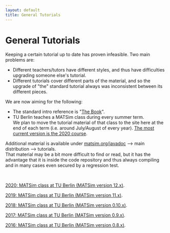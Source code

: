 ```yaml
---
layout: default
title: General Tutorials
---
```



# General Tutorials

Keeping a certain tutorial up to date has proven infeasible.  Two main problems are:

- Different teachers/tutors have different styles, and thus have difficulties upgrading someone else's tutorial.
- Different tutorials cover different parts of the material, and so the upgrade of "the" standard tutorial always was inconsistent between its different pieces.

We are now aiming for the following:

- The standard intro reference is "[The Book](/the-book)".
- TU Berlin teaches a MATSim class during every summer term.  
We plan to move the tutorial material of that class to the site 
here at the end of each term (i.e. around July/August of every year). 
[The most current version is the 2020 course](/content/2020-matsim-class-tu-berlin-matsim-version-12x).

Additional material is available under [matsim.org/javadoc](/javadoc) --> main distribution --> tutorials.  
That material may be a bit more difficult to find or read, but it has the advantage 
that it is inside the code repository and thus always 
compiling and in many cases even secured by a regression test.

&nbsp;

[2020: MATSim class at TU Berlin (MATSim version 12.x)](/content/2020-matsim-class-tu-berlin-matsim-version-12x).

[2019: MATSim class at TU Berlin (MATSim version 11.x)](/content/2019-matsim-class-tu-berlin-matsim-version-11x).

[2018: MATSim class at TU Berlin (MATSim version 0.10.x)](/content/2018-matsim-class-tu-berlin-matsim-version-010x).

[2017: MATSim class at TU Berlin (MATSim version 0.9.x)](/content/2017-matsim-class-tu-berlin-matsim-version-09x).

[2016: MATSim class at TU Berlin (MATSim version 0.8.x)](/content/2016-matsim-class-tu-berlin-matsim-version-08x).


&nbsp;

&nbsp;

&nbsp;
